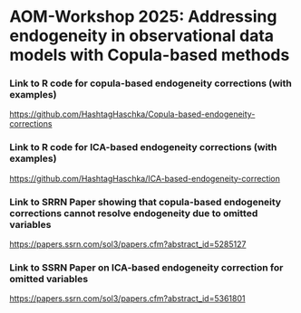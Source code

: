 # AOM-Workshop 2025: Addressing endogeneity in observational data models with Copula-based methods

### Link to R code for copula-based endogeneity corrections (with examples)
https://github.com/HashtagHaschka/Copula-based-endogeneity-corrections

### Link to R code for ICA-based endogeneity corrections (with examples)
https://github.com/HashtagHaschka/ICA-based-endogeneity-correction


### Link to SRRN Paper showing that copula-based endogeneity corrections cannot resolve endogeneity due to omitted variables
https://papers.ssrn.com/sol3/papers.cfm?abstract_id=5285127


### Link to SSRN Paper on ICA-based endogeneity correction for omitted variables
https://papers.ssrn.com/sol3/papers.cfm?abstract_id=5361801

